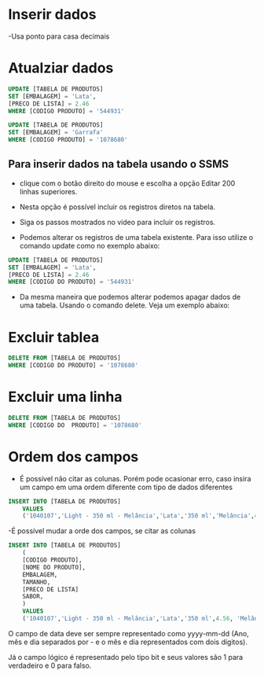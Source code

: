# Inserir dados

-Usa ponto para casa decimais

# Atualziar dados
~~~sql
UPDATE [TABELA DE PRODUTOS] 
SET [EMBALAGEM] = 'Lata',
[PRECO DE LISTA] = 2.46
WHERE [CODIGO PRODUTO] = '544931'

UPDATE [TABELA DE PRODUTOS]
SET [EMBALAGEM] = 'Garrafa'
WHERE [CODIGO PRODUTO] = '1078680'
~~~

## Para inserir dados na tabela usando o SSMS 

- clique com o botão direito do mouse e escolha a opção Editar 200 linhas superiores.
- Nesta opção é possível incluir os registros diretos na tabela.
- Siga os passos mostrados no vídeo para incluir os registros.

- Podemos alterar os registros de uma tabela existente. Para isso utilize o comando update como no exemplo abaixo:

~~~sql
UPDATE [TABELA DE PRODUTOS]
SET [EMBALAGEM] = 'Lata',
[PRECO DE LISTA] = 2.46
WHERE [CODIGO DO PRODUTO] = '544931'
~~~

- Da mesma maneira que podemos alterar podemos apagar dados de uma tabela. Usando o comando delete. Veja um exemplo abaixo:

# Excluir tablea

~~~sql
DELETE FROM [TABELA DE PRODUTOS]
WHERE [CODIGO DO PRODUTO] = '1078680'
~~~

# Excluir uma linha
~~~sql
DELETE FROM [TABELA DE PRODUTOS]
WHERE [CODIGO DO  PRODUTO] = '1078680'
~~~

# Ordem dos campos
- É possível não citar as colunas. Porém pode ocasionar erro, caso insira um campo em uma ordem diferente com tipo de dados diferentes

~~~sql
INSERT INTO [TABELA DE PRODUTOS]
    VALUES
    ('1040107','Light - 350 ml - Melância','Lata','350 ml','Melância',4.56)
~~~

-É possível mudar a orde dos campos, se citar as colunas

~~~sql
INSERT INTO [TABELA DE PRODUTOS]
    (
    [CODIGO PRODUTO],
    [NOME DO PRODUTO],
    EMBALAGEM,
    TAMANHO,
    [PRECO DE LISTA]
    SABOR,
    )
    VALUES
    ('1040107','Light - 350 ml - Melância','Lata','350 ml',4.56, 'Melância')
~~~

O campo de data deve ser sempre representado como yyyy-mm-dd (Ano, mês e dia separados por - e o mês e dia representados com dois dígitos).

Já o campo lógico é representado pelo tipo bit e seus valores são 1 para verdadeiro e 0 para falso.